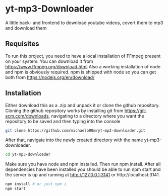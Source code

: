 # yt-mp3-Downloader
A little back- and frontend to download youtube videos, covert them to mp3 and download them

## Requisites
To run this project, you need to have a local installation of FFmpeg present on your system. You can download it from https://www.ffmpeg.org/download.html
Also a working installation of node and npm is obviously required. npm is shipped with node so you can get both from https://nodejs.org/en/download/

## Installation
Either download this as a .zip and unpack it or clone the github repository. Cloning the github repository works by installing git from https://git-scm.com/downloads, navigating to a directory where you want the repository to be saved and then typing into the console 
```sh
git clone https://github.com/michaelb00m/yt-mp3-downloader.git
```
After that, navigate into the newly created directory with the name yt-mp3-downloader. 
```sh
cd yt-mp3-downloader
```
Make sure you have node and npm installed. Then run npm install. After all dependencies have been installed you should be able to run npm start and the server is up and running at http://127.0.0.1:3141 or http://localhost:3141.
```sh
npm install # or just npm i
npm start
```